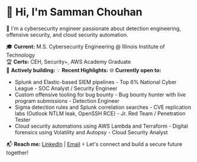 # 👋 Hi, I'm Samman Chouhan

🚀 I'm a cybersecurity engineer passionate about detection engineering, offensive security, and cloud security automation.

🎓 **Current:** M.S. Cybersecurity Engineering @ Illinois Institute of Technology  
🏆 **Certs:** CEH, Security+, AWS Academy Graduate  
🔎 **Actively building:**                                              💡 **Recent Highlights:**                                      🌐 **Currently open to:**         
- Splunk and Elastic-based SIEM pipelines                              -  Top 6% National Cyber League                                -  SOC Analyst / Security Engineer
- Custom offensive tooling for bug bounty                              -  Bug bounty hunter with live program submissions             -  Detection Engineer
- Sigma detection rules and Splunk correlation searches                -  CVE replication labs (Outlook NTLM leak, OpenSSH RCE)       -  Jr. Red Team / Penetration Tester
- Cloud security automations using AWS Lambda and Terraform            -  Digital forensics using Volatility and Autopsy              -  Cloud Security Analyst 

📬 **Reach me:** [LinkedIn](https://www.linkedin.com/in/samman-chouhan) | [Email](mailto:24s.chouhan@gmail.com)   ⚡ Let's connect and build a secure future together!


